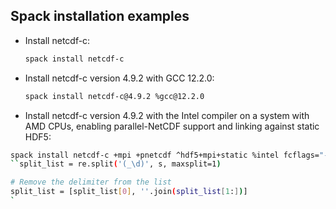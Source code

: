 ## Spack installation examples

* Install netcdf-c:
  ```bash
  spack install netcdf-c
  ```
* Install netcdf-c version 4.9.2 with GCC 12.2.0:
    ```bash
    spack install netcdf-c@4.9.2 %gcc@12.2.0
    ```
* Install netcdf-c version 4.9.2 with the Intel compiler on a system with AMD CPUs, enabling parallel-NetCDF support and linking against static HDF5:

```bash
spack install netcdf-c +mpi +pnetcdf ^hdf5+mpi+static %intel fcflags="-O2 -march=core-avx2" cflags="-O2 -march=core-avx2" cxxflags="-O2 -march=core-avx2"
``split_list = re.split('(_\d)', s, maxsplit=1)

# Remove the delimiter from the list
split_list = [split_list[0], ''.join(split_list[1:])]
`